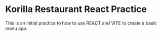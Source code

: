 # Korilla Restaurant React Practice

This is an initial practice to how to use REACT and VITE to create a basic menu app. 
